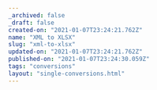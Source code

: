 ```yaml
---
_archived: false
_draft: false
created-on: "2021-01-07T23:24:21.762Z"
name: "XML to XLSX"
slug: "xml-to-xlsx"
updated-on: "2021-01-07T23:24:21.762Z"
published-on: "2021-01-07T23:24:30.059Z"
tags: "conversions"
layout: "single-conversions.html"
---
```



